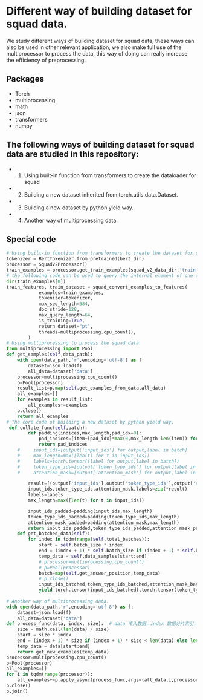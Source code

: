 # Different way of building dataset for squad data.
We study different ways of building dataset for squad data, these ways can also be used in other relevant application, we also make full use of the multiprocessor to process the data, this way of doing can really increase the efficiency of preprocessing.


## Packages
- Torch
- multiprocessing
- math
- json
- transformers
- numpy

## The following ways of building dataset for squad data are studied in this repository:
- 1) Using built-in function from transformers to create the dataloader for squad

- 2) Building a new dataset inherited from torch.utils.data.Dataset.

- 3) Building a new dataset by python yield way.

- 4) Another way of multiprocessing data.


## Special code
```python
# Using built-in function from transformers to create the dataset for squad
tokenizer = BertTokenizer.from_pretrained(bert_dir)
processor = SquadV2Processor()
train_examples = processor.get_train_examples(squad_v2_data_dir,'train-v2.0.json')
# the following code can be used to query the internal element of one class
dir(train_examples[0])
train_features, train_dataset = squad_convert_examples_to_features(
            examples=train_examples,
            tokenizer=tokenizer,
            max_seq_length=384,
            doc_stride=128,
            max_query_length=64,
            is_training=True,
            return_dataset="pt",
            threads=multiprocessing.cpu_count(),
        )
# Using multiprocessing to process the squad data
from multiprocessing import Pool
def get_samples(self,data_path):
    with open(data_path,'r',encoding='utf-8') as f:
        dataset=json.load(f)
        all_data=dataset['data']
    processor=multiprocessing.cpu_count()
    p=Pool(processor)
    result_list=p.map(self.get_examples_from_data,all_data)
    all_examples=[]
    for examples in result_list:
        all_examples+=examples
    p.close()
    return all_examples
# The core code of building a new dataset by python yield way.
 def collate_func(self,batch):
        def padding(indices,max_length,pad_idx=0):
            pad_indices=[item+[pad_idx]*max(0,max_length-len(item)) for item in indices]
            return pad_indices
    #     input_ids=[output['input_ids'] for output,label in batch]
    #     max_length=max([len(t) for t in input_ids])
    #     labels=torch.tensor([label for output,label in batch])
    #     token_type_ids=[output['token_type_ids'] for output,label in batch]
    #     attention_mask=[output['attention_mask'] for output,label in batch]

        result=[(output['input_ids'],output['token_type_ids'],output['attention_mask'],label) for (output,label) in batch]
        input_ids,token_type_ids,attention_mask,labels=zip(*result)
        labels=labels
        max_length=max([len(t) for t in input_ids])

        input_ids_padded=padding(input_ids,max_length)
        token_type_ids_padded=padding(token_type_ids,max_length)
        attention_mask_padded=padding(attention_mask,max_length)
        return input_ids_padded,token_type_ids_padded,attention_mask_padded,labels
    def get_batched_data(self):
        for index in tqdm(range(self.total_batches)):
            start = self.batch_size * index
            end = (index + 1) * self.batch_size if (index + 1) * self.batch_size < self.total_samples else self.total_samples
            temp_data = self.data_samples[start:end]
            # processor=multiprocessing.cpu_count()
            # p=Pool(processor)
            batch=map(self.get_answer_position,temp_data)
            # p.close()
            input_ids_batched,token_type_ids_batched,attention_mask_batched,labels_batched=self.collate_func(batch)
            yield torch.tensor(input_ids_batched),torch.tensor(token_type_ids_batched),torch.tensor(attention_mask_batched),torch.tensor(labels_batched)
            
# Another way of multiprocessing data.
with open(data_path,'r',encoding='utf-8') as f:
    dataset=json.load(f)
    all_data=dataset['data']
def process_func(data, index, size):  # data 传入数据，index 数据分片索引，size进程数
    size = math.ceil(len(data) / size)
    start = size * index
    end = (index + 1) * size if (index + 1) * size < len(data) else len(data)
    temp_data = data[start:end]
    return get_new_examples(temp_data)
processor=multiprocessing.cpu_count()
p=Pool(processor)
all_examples=[]
for i in tqdm(range(processor)):
    all_examples+=p.apply_async(process_func,args=(all_data,i,processor,)).get()
p.close()
p.join()
```
